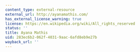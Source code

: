 ```yaml
---
content_type: external-resource
external_url: http://ayanamathis.com/
has_external_license_warning: true
license: https://en.wikipedia.org/wiki/All_rights_reserved
status: ''
title: Ayana Mathis
uid: 283ec6b2-062f-4031-9aac-6afd8eb9e27b
wayback_url: ''
---
```

